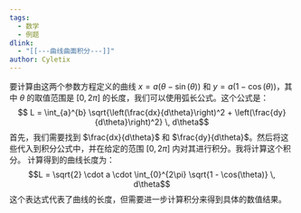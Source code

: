 ```yaml
---
tags:
  - 数学
  - 例题
dlink:
  - "[[---曲线曲面积分---]]"
author: Cyletix
---
```

要计算由这两个参数方程定义的曲线 $x = a(\theta - \sin(\theta))$ 和 $y = a(1 - \cos(\theta))$，其中 $\theta$ 的取值范围是 $[0, 2\pi]$ 的长度，我们可以使用弧长公式。这个公式是：
$$ L = \int_{a}^{b} \sqrt{\left(\frac{dx}{d\theta}\right)^2 + \left(\frac{dy}{d\theta}\right)^2} \, d\theta$$
首先，我们需要找到 $\frac{dx}{d\theta}$ 和 $\frac{dy}{d\theta}$。然后将这些代入到积分公式中，并在给定的范围 $[0, 2\pi]$ 内对其进行积分。我将计算这个积分。
计算得到的曲线长度为：
$$L = \sqrt{2} \cdot a \cdot \int_{0}^{2\pi} \sqrt{1 - \cos(\theta)} \, d\theta$$
这个表达式代表了曲线的长度，但需要进一步计算积分来得到具体的数值结果。